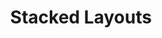 ---
layout: chapter
title: Stacked Layouts
slides:


  - class: title-slide
    content: |

      ![Gather Workshops Logo]([[BASE_URL]]/theme/assets/images/gw_logo.png)

      # Stacked Layouts

      _Laying out your content_


  - content: |
      ## Block Elements

      Block elements are the "building blocks" of our website. 

      Block elements are used for layout, and can contain other elements.

    notes: |
      `header` might contain our h1 and menu bar<br>
      `section` could be an intro, gallery, or general info<br>
      `footer` might contain copyright and contact info

      Pages often have one **header**, lots of **sections** and one **footer**.

  
  - content: |
      ## Header HTML

      Our header block will contain the profile pic, "Grumpy Cat" heading and the first paragraph of text.

      **In your HTML, on the line *before* the profile pic:**

      ```html
      <header class="page-header">
      ```

      **In your HTML, *after* the first paragraph:**

      ```html
      </header>
      ```

      There should now be a dark blue box at the top of your page.

  
  - content: |
      ## Header Styles

      Let's design a header to contain Grumpy Cat's profile pic, page title, and first paragraph.

      **In your CSS, on a new line:**

      ```css
      .page-header {
        background-color: darkblue;
        color: white;
        font-size: 22px;
        font-weight: bold;
        text-align: center;
      }
      ```

      Our header block will have large, centered, bold text.


  - content: |
      ## Info Section HTML

      This content block is a section not a header, so we use the `section` tag.

      **In your HTML, *before* the second paragraph:**

      ```html
      <section class="info-section">
      ```

      **And *after* the third paragraph:**

      ```html
      </section>
      ```

      There should now be a yellow block around two paragraphs.


  - content: |
      ## Info Section Styles

      Now we want a box around the other two paragraphs.

      **In your CSS, on a new line:**

      ```css
      .info-section {
        background-color: yellow;
        padding: 20px;
        margin-top: 30px;
        margin-bottom: 30px;
      }
      ```


  - content: |
      ## Gallery Section HTML

      Now create the section block around your gallery images.

      **In your HTML, *before* the first gallery image:**
      
      ```html   
      <section class="gallery-section">
      ```

      **And *after* the last gallery image:**

      ```html
      </section>
      ```

      You should now have a dark green section around your gallery images.
    

  - content: |
      ## Gallery Section Styles

      We can style our gallery section the same way.

      **In your CSS:**

      ```css
      .gallery-section {
        background-color: darkgreen;
        text-align: center;
      }
      ```

      Then in your HTML code, add `section` tags around your gallery images. Remember to add the class!

      If you can't remember how, there is code on the next page...


  - content: |
      ## Gallery Image Styles

      We can also use a trick to style the images *inside* the gallery section, without adding a class to every single one.

      **In your CSS, on a new line:**

      ```css
      .gallery-section img {
        border: 5px solid white;
        height: 150px;
      }
      ```

      Your gallery images should now have white borders and all be the same height.

    notes: |

      This style says "find a block with the class `gallery`, then find every `img` element inside it and apply these styles"


  - content: |
      ## Element Selectors

      Rather than always using classes, we can also choose to style all HTML elements of the same type.

      **At the top of your CSS, on a new line:**

      ```css
      header,
      section {
        width: 700px;
        margin-left: auto;
        margin-right: auto;
        line-height: 130%;
      }
      ```

      All your sections (and your header) should now be centered on the page.


  - content: |
      ## Whole Page Styles

      When we have styles we want to apply to the whole page, we can target the `body`, because all other tags are between the `body` tags.

      **At the top of your CSS, on a new line:**

      ```css
      body {
        background-color: gold;
        background-image: url(http://subtlepatterns.com/patterns/food.png);
        font-family: sans-serif;
      }
      ```

      Your background should now be yellow with a pattern.


  - content: |
      ## Element Selectors

      Now all that we have to do is tidy up our colours. We need to remove the backgrounds we used for planning our layout.

      **In your CSS:**

      - Find `.page-header` and remove the background
      - Find `.info-section` and change background to white
      - Find `.gallery-section` and remove the background


  - content: |
      ## Grumpy Cat Output

      Your own output window should now look like this:

      <div style="height:570px" data-height="570" data-theme-id="0" data-slug-hash="yyrQMr" data-default-tab="result" data-user="gatherworkshops" class='codepen'>See the Pen <a href='http://codepen.io/gatherworkshops/pen/yyrQMr/'>yyrQMr</a> by Gather Workshops (<a href='http://codepen.io/gatherworkshops'>@gatherworkshops</a>) on <a href='http://codepen.io'>CodePen</a>.</div>
      <script async src="//assets.codepen.io/assets/embed/ei.js"></script>

      If it doesn't, check that all your styles are correct! 


  - content: |

      ![Thumbs Up!]([[BASE_URL]]/theme/assets/images/thumbs-up.svg){: height="200" }

      ## Stacked Layouts: Complete!

      Great, now let's explore where we'll build our own site...

      [Take me to the next chapter!](infrastructure.html)


    notes: |

      Great! Now that we know the basics, let's get started on our own projects.

---